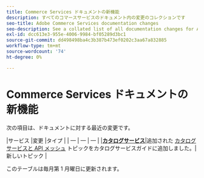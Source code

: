 ```yaml
---
title: Commerce Services ドキュメントの新機能
description: すべてのコマースサービスのドキュメント内の変更のコレクションです
seo-title: Adobe Commerce Services documentation changes
seo-description: See a collated list of all documentation changes for Adobe Commerce Services and integration services.
exl-id: dcc613e3-955e-4006-9984-bf05289d3bc1
source-git-commit: dd498498ba4c3b387b473ef0202c3aa67a832885
workflow-type: tm+mt
source-wordcount: '74'
ht-degree: 0%

---
```


# Commerce Services ドキュメントの新機能

次の項目は、ドキュメントに対する最近の変更です。

|サービス |変更 |タイプ | | — | — | — | |[**カタログサービス**](https://experienceleague.adobe.com/docs/commerce-merchant-services/catalog-service/guide-overview.html)|追加された [カタログサービスと API メッシュ](https://experienceleague.adobe.com/docs/commerce-merchant-services/catalog-service/mesh.html) トピックをカタログサービスガイドに追加しました。|新しいトピック |

このテーブルは毎月第 1 月曜日に更新されます。